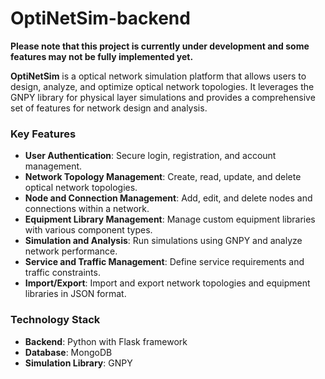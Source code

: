# OptiNetSim-backend

**Please note that this project is currently under development and some features may not be fully implemented yet.**

**OptiNetSim** is a optical network simulation platform that allows users to design, analyze, and optimize optical network topologies. It leverages the GNPY library for physical layer simulations and provides a comprehensive set of features for network design and analysis.

### Key Features

* **User Authentication**: Secure login, registration, and account management.
* **Network Topology Management**: Create, read, update, and delete optical network topologies.
* **Node and Connection Management**: Add, edit, and delete nodes and connections within a network.
* **Equipment Library Management**: Manage custom equipment libraries with various component types.
* **Simulation and Analysis**: Run simulations using GNPY and analyze network performance.
* **Service and Traffic Management**: Define service requirements and traffic constraints.
* **Import/Export**: Import and export network topologies and equipment libraries in JSON format.

### Technology Stack

* **Backend**: Python with Flask framework
* **Database**: MongoDB
* **Simulation Library**: GNPY

